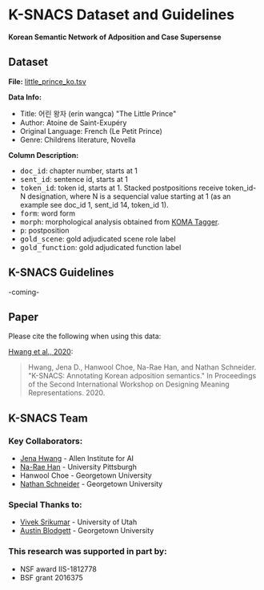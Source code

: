 # K-SNACS Dataset and Guidelines
**Korean Semantic Network of Adposition and Case Supersense**

## Dataset

**File:** [little_prince_ko.tsv](./little_prince_ko.tsv)

**Data Info:** 
* Title: 어린 왕자 (erin wangca) "The Little Prince"
* Author: Atoine de Saint-Exupéry 
* Original Language: French (Le Petit Prince)
* Genre: Childrens literature, Novella

**Column Description:**
* <tt>doc_id</tt>: chapter number, starts at 1
* <tt>sent_id</tt>: sentence id, starts at 1
* <tt>token_id</tt>: token id, starts at 1. Stacked postpositions receive token_id-N designation, where N is a sequencial value starting at 1 (as an example see doc_id 1, sent_id 14, token_id 1).
* <tt>form</tt>: word form
* <tt>morph</tt>: morphological analysis obtained from [KOMA Tagger](https://ieeexplore.ieee.org/document/5075772). 
* <tt>p</tt>: postposition
* <tt>gold_scene</tt>: gold adjudicated scene role label
* <tt>gold_function</tt>: gold adjudicated function label

## K-SNACS Guidelines
-coming-

## Paper
Please cite the following when using this data:

[Hwang et al., 2020](https://www.aclweb.org/anthology/2020.dmr-1.6/):
> Hwang, Jena D., Hanwool Choe, Na-Rae Han, and Nathan Schneider. "K-SNACS: Annotating Korean adposition semantics." In Proceedings of the Second International Workshop on Designing Meaning Representations. 2020. 



## K-SNACS Team

### Key Collaborators:

* [Jena Hwang](https://jdch00.github.io/) - Allen Institute for AI
* [Na-Rae Han](http://www.pitt.edu/~naraehan/) - University Pittsburgh 
* Hanwool Choe - Georgetown University
* [Nathan Schneider](http://people.cs.georgetown.edu/nschneid/) - Georgetown University

### Special Thanks to:

* [Vivek Srikumar](https://svivek.com/) - University of Utah
* [Austin Blodgett](https://www.austinblodgett.org/) - Georgetown University


### This research was supported in part by:

* NSF award IIS-1812778
* BSF grant 2016375